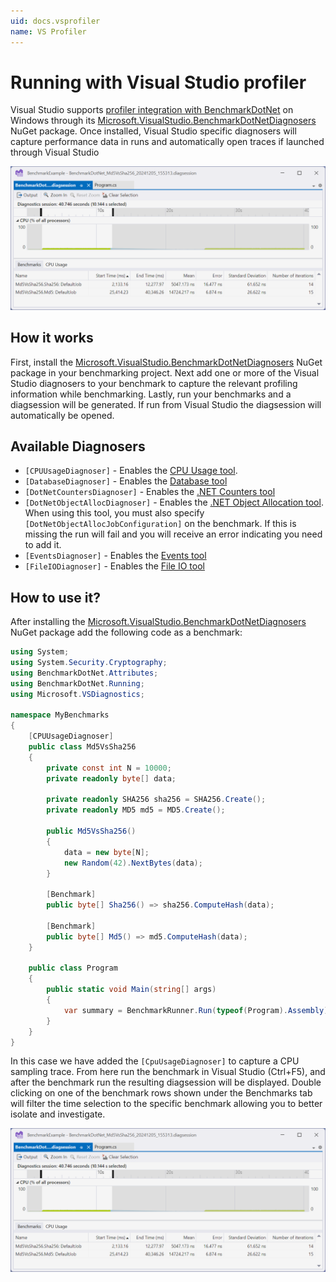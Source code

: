 ```yaml
---
uid: docs.vsprofiler
name: VS Profiler
---
```


# Running with Visual Studio profiler
Visual Studio supports [profiler integration with BenchmarkDotNet](https://learn.microsoft.com/visualstudio/profiling/profiling-with-benchmark-dotnet) on Windows through its [Microsoft.VisualStudio.BenchmarkDotNetDiagnosers](https://www.nuget.org/packages/Microsoft.VisualStudio.DiagnosticsHub.BenchmarkDotNetDiagnosers) NuGet package. Once installed, Visual Studio specific diagnosers will capture performance data in runs and automatically open traces if launched through Visual Studio

![](../../images/vs-profiler-demo.png)

## How it works

First, install the [Microsoft.VisualStudio.BenchmarkDotNetDiagnosers](https://www.nuget.org/packages/Microsoft.VisualStudio.DiagnosticsHub.BenchmarkDotNetDiagnosers) NuGet package in your benchmarking project. Next add one or more of the Visual Studio diagnosers to your benchmark to capture the relevant profiling information while benchmarking. Lastly, run your benchmarks and a diagsession will be generated. If run from Visual Studio the diagsession will automatically be opened.

## Available Diagnosers

* `[CPUUsageDiagnoser]` - Enables the [CPU Usage tool](https://learn.microsoft.com/visualstudio/profiling/cpu-usage).
* `[DatabaseDiagnoser]` - Enables the [Database tool](https://learn.microsoft.com/visualstudio/profiling/analyze-database)
* `[DotNetCountersDiagnoser]` - Enables the [.NET Counters tool](https://learn.microsoft.com/visualstudio/profiling/dotnet-counters-tool)
* `[DotNetObjectAllocDiagnoser]` - Enables the [.NET Object Allocation tool](https://learn.microsoft.com/visualstudio/profiling/dotnet-alloc-tool). When using this tool, you must also specify `[DotNetObjectAllocJobConfiguration]` on the benchmark. If this is missing the run will fail and you will receive an error indicating you need to add it.
* `[EventsDiagnoser]` - Enables the [Events tool](https://learn.microsoft.com/visualstudio/profiling/events-viewer)
* `[FileIODiagnoser]` - Enables the [File IO tool](https://learn.microsoft.com/visualstudio/profiling/use-file-io)

## How to use it?

After installing the [Microsoft.VisualStudio.BenchmarkDotNetDiagnosers](https://www.nuget.org/packages/Microsoft.VisualStudio.DiagnosticsHub.BenchmarkDotNetDiagnosers) NuGet package add the following code as a benchmark:

```cs
using System;
using System.Security.Cryptography;
using BenchmarkDotNet.Attributes;
using BenchmarkDotNet.Running;
using Microsoft.VSDiagnostics;

namespace MyBenchmarks
{
    [CPUUsageDiagnoser]
    public class Md5VsSha256
    {
        private const int N = 10000;
        private readonly byte[] data;

        private readonly SHA256 sha256 = SHA256.Create();
        private readonly MD5 md5 = MD5.Create();

        public Md5VsSha256()
        {
            data = new byte[N];
            new Random(42).NextBytes(data);
        }

        [Benchmark]
        public byte[] Sha256() => sha256.ComputeHash(data);

        [Benchmark]
        public byte[] Md5() => md5.ComputeHash(data);
    }

    public class Program
    {
        public static void Main(string[] args)
        {
            var summary = BenchmarkRunner.Run(typeof(Program).Assembly);
        }
    }
}
```

In this case we have added the `[CpuUsageDiagnoser]` to capture a CPU sampling trace. From here run the benchmark in Visual Studio (Ctrl+F5), and after the benchmark run the resulting diagsession will be displayed. Double clicking on one of the benchmark rows shown under the Benchmarks tab will filter the time selection to the specific benchmark allowing you to better isolate and investigate.

![](../../images/vs-profiler-demo.png)